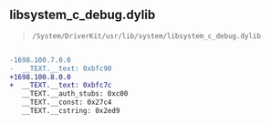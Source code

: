 ## libsystem_c_debug.dylib

> `/System/DriverKit/usr/lib/system/libsystem_c_debug.dylib`

```diff

-1698.100.7.0.0
-  __TEXT.__text: 0xbfc90
+1698.100.8.0.0
+  __TEXT.__text: 0xbfc7c
   __TEXT.__auth_stubs: 0xc00
   __TEXT.__const: 0x27c4
   __TEXT.__cstring: 0x2ed9

```
